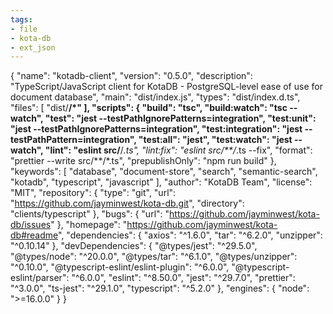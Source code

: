 ```yaml
---
tags:
- file
- kota-db
- ext_json
---
```

{
  "name": "kotadb-client",
  "version": "0.5.0",
  "description": "TypeScript/JavaScript client for KotaDB - PostgreSQL-level ease of use for document database",
  "main": "dist/index.js",
  "types": "dist/index.d.ts",
  "files": [
    "dist/**/*"
  ],
  "scripts": {
    "build": "tsc",
    "build:watch": "tsc --watch",
    "test": "jest --testPathIgnorePatterns=integration",
    "test:unit": "jest --testPathIgnorePatterns=integration",
    "test:integration": "jest --testPathPattern=integration",
    "test:all": "jest",
    "test:watch": "jest --watch",
    "lint": "eslint src/**/*.ts",
    "lint:fix": "eslint src/**/*.ts --fix",
    "format": "prettier --write src/**/*.ts",
    "prepublishOnly": "npm run build"
  },
  "keywords": [
    "database",
    "document-store",
    "search",
    "semantic-search",
    "kotadb",
    "typescript",
    "javascript"
  ],
  "author": "KotaDB Team",
  "license": "MIT",
  "repository": {
    "type": "git",
    "url": "https://github.com/jayminwest/kota-db.git",
    "directory": "clients/typescript"
  },
  "bugs": {
    "url": "https://github.com/jayminwest/kota-db/issues"
  },
  "homepage": "https://github.com/jayminwest/kota-db#readme",
  "dependencies": {
    "axios": "^1.6.0",
    "tar": "^6.2.0",
    "unzipper": "^0.10.14"
  },
  "devDependencies": {
    "@types/jest": "^29.5.0",
    "@types/node": "^20.0.0",
    "@types/tar": "^6.1.0",
    "@types/unzipper": "^0.10.0",
    "@typescript-eslint/eslint-plugin": "^6.0.0",
    "@typescript-eslint/parser": "^6.0.0",
    "eslint": "^8.50.0",
    "jest": "^29.7.0",
    "prettier": "^3.0.0",
    "ts-jest": "^29.1.0",
    "typescript": "^5.2.0"
  },
  "engines": {
    "node": ">=16.0.0"
  }
}
